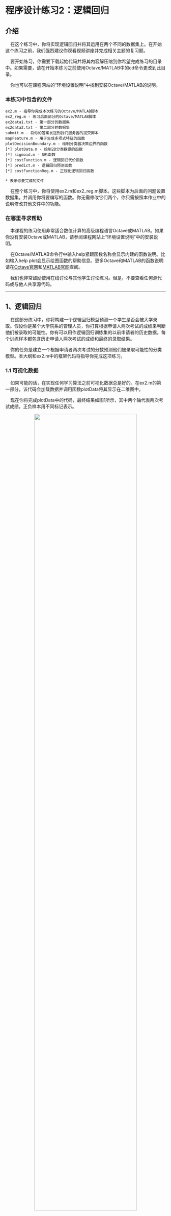 # 程序设计练习2：逻辑回归

## 介绍
&#160;&#160;&#160;&#160;在这个练习中，你将实现逻辑回归并将其运用在两个不同的数据集上。在开始这个练习之前，我们强烈建议你观看视频讲座并完成相关主题的复习题。

&#160;&#160;&#160;&#160;要开始练习，你需要下载起始代码并将其内容解压缩到你希望完成练习的目录中。如果需要，请在开始本练习之前使用Octave/MATLAB中的cd命令更改到此目录。

&#160;&#160;&#160;&#160;你也可以在课程网站的“环境设置说明”中找到安装Octave/MATLAB的说明。

### 本练习中包含的文件

    ex2.m - 指导你完成本次练习的Octave/MATLAB脚本
    ex2_reg.m - 练习后面部分的Octave/MATLAB脚本
    ex2data1.txt - 第一部分的数据集
    ex2data2.txt - 第二部分的数据集
    submit.m - 将你的答案发送到我们服务器的提交脚本
    mapFeature.m - 用于生成多项式特征的函数
    plotDecisionBoundary.m - 绘制分类器决策边界的函数
    [*] plotData.m - 绘制2D分类数据的函数
    [*] sigmoid.m - S形函数
    [*] costFunction.m - 逻辑回归代价函数
    [*] predict.m - 逻辑回归预测函数
    [*] costFunctionReg.m - 正规化逻辑回归函数
    
    * 表示你要完成的文件
&#160;&#160;&#160;&#160;在整个练习中，你将使用ex2.m和ex2_reg.m脚本。这些脚本为后面的问题设置数据集，并调用你将要编写的函数。你无需修改它们两个，你只需按照本作业中的说明修改其他文件中的功能。

### 在哪里寻求帮助
&#160;&#160;&#160;&#160;本课程的练习使用非常适合数值计算的高级编程语言Octave或MATLAB。如果你没有安装Octave或MATLAB，请参阅课程网站上“环境设置说明”中的安装说明。

&#160;&#160;&#160;&#160;在Octave/MATLAB命令行中输入help紧跟函数名称会显示内建的函数说明。比如输入help plot会显示绘图函数的帮助信息。更多Octave和MATLAB的函数说明请在[Octave官网](https://octave.org/doc/interpreter/)和[MATLAB官网](https://www.mathworks.com/help/matlab/?refresh=true)查阅。

&#160;&#160;&#160;&#160;我们也非常鼓励使用在线讨论与其他学生讨论练习。但是，不要查看任何源代码或与他人共享源代码。

---



## 1、逻辑回归
&#160;&#160;&#160;&#160;在这部分练习中，你将构建一个逻辑回归模型预测一个学生是否会被大学录取。假设你是某个大学院系的管理人员，你打算根据申请人两次考试的成绩来判断他们被录取的可能性。你有可以用作逻辑回归训练集的以前申请者的历史数据。每个训练样本都包含历史申请人两次考试的成绩和最终的录取结果。

&#160;&#160;&#160;&#160;你的任务是建立一个根据申请者两次考试的分数预测他们被录取可能性的分类模型。本大纲和ex2.m中的框架代码将指导你完成这项练习。

### 1.1 可视化数据
&#160;&#160;&#160;&#160;如果可能的话，在实现任何学习算法之前可视化数据总是好的。在ex2.m的第一部分，该代码会加载数据并调用函数plotData将其显示在二维图中。

&#160;&#160;&#160;&#160;现在你将完成plotData中的代码，最终结果如图1所示，其中两个轴代表两次考试成绩，正负样本用不同标记表示。
<center><img src="https://note.youdao.com/yws/api/personal/file/WEB807bb3ba0a9c9e798f7f01b64e76bd01?method=download&shareKey=d61f9296b8eab981df790c22d6eb213b" width="80%" /></center>
<center><h6>Figure 1: Scatter plot of training data</h6></center>

&#160;&#160;&#160;&#160;为了让你更熟悉绘图，我们没有实现plotData.m中的代码，所以你可以尝试自己实现它。当然，是否自己实现是可选的，我们在下面给出了我们已经实现的代码，你可以直接复制或者参考。如果你要复制我们的代码，请参阅Octave/MATLAB的说明文档确保你完全理解了每行命令的含义。


```
    % Find Indices of Positive and Negative Examples
    pos = find(y==1); neg = find(y == 0);
    % Plot Examples
    plot(X(pos, 1), X(pos, 2), 'k+','LineWidth', 2, ...
    'MarkerSize', 7);
    plot(X(neg, 1), X(neg, 2), 'ko', 'MarkerFaceColor', 'y', ...
    'MarkerSize', 7);
```

### 1.2 实现
#### 1.2.1 热身练习：S函数
&#160;&#160;&#160;&#160;在开始实际成本函数之前，请回想一下逻辑回归假设定义为：
<center><img src="https://note.youdao.com/yws/api/personal/file/WEB11342b804da7fd3c3e94591ba1b2312a?method=download&shareKey=164908c5b56f39633d29cfd83080decf" /></center>

&#160;&#160;&#160;&#160;其中g为S函数，它的定义为：
<center><img src="https://note.youdao.com/yws/api/personal/file/WEBcd3497cf54ee7df767346d7a6f3d23c6?method=download&shareKey=65e91bcdfdffc89306e787a4d1feebb4" /></center>

&#160;&#160;&#160;&#160;首先你需要在sigmoid.m中实现S函数，这样你才能在其他程序中调用它。完成之后在Octave/MATLAB命令行中用一些值通过调用sigmoid(x)来测试一下。当x为正数且很大的时候，S的值应该接近1；当x为负数且很小的时候，S的值应该接近0；S(0)的值应该是0.5。你的代码还要可以处理向量和矩阵，对于矩阵，S函数将作用在矩阵的每个元素上。

&#160;&#160;&#160;&#160;你可以在Octave/MATLAB命令行中键入submit提交答案进行评分。提交脚本会提示你输入登录的e-mail和token，你可以网页中获取本次作业的token。

&#160;&#160;&#160;&#160;&#160;&#160;&#160;&#160;&#160;&#160;&#160;&#160;*==你现在应该提交答案==*


#### 1.2.2 代价函数和梯度
&#160;&#160;&#160;&#160;现在你将实现逻辑回归的代价函数和梯度下降。完成costFunction.m的代码以返回代价值和梯度值。

&#160;&#160;&#160;&#160;回顾一下逻辑回归中的代价函数：
<center><img src="https://note.youdao.com/yws/api/personal/file/WEB84500ba0c71573c249f28f0adb426e7b?method=download&shareKey=99a6a4b632a3753e9600a4b74be49bbe" width="80%" /></center>

&#160;&#160;&#160;&#160;并且该代价函数的梯度函数是一个和θ长度相同的向量，且第j个元素（for j = 0, 1, . . . , n）的定义如下：
<center><img src="https://note.youdao.com/yws/api/personal/file/WEBdfb589b5fa098c87bc4fc6e60461687a?method=download&shareKey=c89d344fb6f455aa5bddd24f0b00cffb" width="50%" /></center>

&#160;&#160;&#160;&#160;注意，虽然这个梯度下降函数看起来与线性回归的梯度下降函数相同，但实际上是不同的，因为线性和逻辑回归的代价函数`$h_θ(x)$`的定义是不同的。

&#160;&#160;&#160;&#160;当你完成后，ex2.m会使用θ的初始值调用你的costFunction函数，你应该看到代价值大约是0.693。

&#160;&#160;&#160;&#160;&#160;&#160;&#160;&#160;&#160;&#160;&#160;&#160;*==你现在应该提交答案==*


#### 1.2.3使用fminunc学习参数
&#160;&#160;&#160;&#160;在前面的作业中，你通过实现梯度下降找到了线性回归模型的最优参数。你写了一个代价函数并计算它的梯度函数，然后做了一个梯度下降的步骤。这一次，不用梯度下降，而是使用Octave/MATLAB内置的一个名为fminunc的函数。

&#160;&#160;&#160;&#160;Octave/MATLAB的fminunc是一个寻找无约束函数最小值的优化求解器。对于逻辑回归，我们想优化代价函数J(θ)的参数θ。

&#160;&#160;&#160;&#160;具体而言，在给定固定数据集（X和y值）的情况下，你将使用fminunc查找逻辑回归代价函数的最佳参数θ。 你将传递给fminunc以下输入：
> * 我们要优化参数的初始值
> * 当给定训练集和特定θ时，计算逻辑回归代价值和相对于数据集（X，y）的θ的梯度的函数

&#160;&#160;&#160;&#160;在ex2.m中我们已经写好了用正确参数调用fminunc的代码。

```
    % Set options for fminunc
    options = optimset('GradObj', 'on', 'MaxIter', 400);
    % Run fminunc to obtain the optimal theta
    % This function will return theta and the cost
    [theta, cost] = ...
    fminunc(@(t)(costFunction(t, X, y)), initial theta, options);
```
&#160;&#160;&#160;&#160;在这段代码中，我们首先定义了与fminunc一起使用的一些选项。具体来说，我们将GradObj选项为on，它告诉fminunc，我们的函数返回代价值和梯度。这允许fminunc在最小化函数时使用梯度。此外，我们将MaxIter选项设置为400，这样fminunc在终止之前最多可以运行400次。

&#160;&#160;&#160;&#160;为了指定我们最小化的实际函数，我们使用简写来指定带有@(t)（costFunction(t，X，y)）的函数。这样会创建一个带有参数t的函数，该函数调用costFunction。 这允许我们包装costFunction以用于fminunc。

&#160;&#160;&#160;&#160;如果你已经正确完成了costFunction，fminunc将收敛于正确的优化参数并返回最终的代价值和θ值。注意，通过使用fminunc，你不必自己编写任何循环，也不必像梯度下降那样设置学习率。这都是由fminunc完成的：你只需要提供一个计算代价和梯度的函数。

&#160;&#160;&#160;&#160;一旦fminunc运行结束，ex2.m将使用最优的θ调用costFunction函数，你会看到代价值大约是0.203。

&#160;&#160;&#160;&#160;最终的θ值将用于训练数据的决策边界，执行结果类似于图2。我们还鼓励你查看plotDecisionBoundary中的代码以了解如何使用θ绘制这样的决策边界。
<center><img src="https://note.youdao.com/yws/api/personal/file/WEB1ca4253703fa208b87fe28464c0d7e47?method=download&shareKey=831b35ac17e92b91cb283c0c9a84dd7d" width="80%" /></center>
<center><h6>Figure 2: Training data with decision boundary</h6></center>


#### 1.2.4 评估逻辑回归
&#160;&#160;&#160;&#160;在训练到了参数后，你应该使用模型来预测某个特定的学生是否会被录取。对于一个第一次考试成绩为45，第二次考试成绩为85的学生，最后被录取的概率应该大约是0.776。

&#160;&#160;&#160;&#160;另一种评估训练到的参数质量的方法是看模型对我们的训练集的预测情况。这部分你的任务是完成predict.m中的代码。对于给定的训练集和参数θ，预测函数的预测值为1或0。

&#160;&#160;&#160;&#160;完成predict.m中的代码后，ex2.m脚本将通过计算正确的示例百分比来继续报告分类器的训练准确性。

&#160;&#160;&#160;&#160;&#160;&#160;&#160;&#160;&#160;&#160;&#160;&#160;*==你现在应该提交答案==*


## 2、正则化逻辑回归

&#160;&#160;&#160;&#160;这部分练习中，你将实现正则化逻辑回归来预测工厂生产的芯片质量是否合格。在质检过程中，芯片会经过各种测试以确保其能正常工作。

&#160;&#160;&#160;&#160;假设你是某工厂的生产经理，并且你有一些芯片在两次不同测试中的测试结果。从这两个测试中，你想知道这些芯片是否合格。为了帮你做决定，你有一个以前芯片测试结果的数据集，从中你可以构建逻辑回归模型。

&#160;&#160;&#160;&#160;你会ex2_reg.m脚本来完成这部分练习。


### 2.1 数据可视化
&#160;&#160;&#160;&#160;与本练习的前几部分类似，plotData用于生成如图3所示的图，其中坐标轴是两次测试分数，使用不同的标记显示合格(y = 1，接受)和不合格(y = 0，拒绝)示例。
<center><img src="https://note.youdao.com/yws/api/personal/file/WEB80d075b69719c3c3eed996b8f04d8ea4?method=download&shareKey=3bac0695a559d9b9488e4aa3c76449d4" width="80%" /></center>
<center><h6>Figure 3: Plot of training data</h6></center>

&#160;&#160;&#160;&#160;图3显示了我们的数据集不能通过一条直线将其分为正示例和负示例。因此，逻辑回归的直接应用在这个数据集上不会有很好的效果，因为逻辑回归只能找到一个线性的决策边界。


### 2.2 特征映射

&#160;&#160;&#160;&#160;更好地拟合数据的一种方法是从每个数据点创建更多的特性。在提供的函数mapFeature.m，我们将把特征映射到x1和x2的所有多项式项直到特征的6次方。
<center><img src="https://note.youdao.com/yws/api/personal/file/WEBf6311031791f74a6298e29a329e12589?method=download&shareKey=a713af1dfe8b7a8eac9b1617a712a4b1" width="40%" /></center>

&#160;&#160;&#160;&#160;这个映射的结果是，我们的两个特征向量(两个QA测试的分数)被转换成一个28维的向量。在这个高维特征向量上训练逻辑回归分类器将具有更复杂的决策边界，并且在二维图中呈现非线性。虽然特征映射允许我们构建一个更具表现力的分类器，但它也更容易过度拟合。在练习的下一部分中，你将实现正则化逻辑回归来拟合数据，并亲自查看正则化如何帮助解决过拟合问题。


### 2.3 代价函数和梯度
&#160;&#160;&#160;&#160;现在你将编写代码来计算正则化逻辑回归的代价函数和梯度。请完成costFunctionReg.m中的代码并返回代价值和梯度。

&#160;&#160;&#160;&#160;回顾一下正则化逻辑回归的代价函数是：
<center><img src="https://note.youdao.com/yws/api/personal/file/WEB90b89c606237e29bfb018ccb4e259288?method=download&shareKey=53fd5765495b2cbc303d61e4de22b57b" width="80%" /></center>

&#160;&#160;&#160;&#160;请注意,你不能正则化参数θ0。在Octave/MATLAB中，回想一下，索引从1开始，因此，你不应该在代码中正则化θ(1)参数(对应于θ0)。代价函数的梯度是一个向量，其中第j个元素的定义如下:
<center><img src="https://note.youdao.com/yws/api/personal/file/WEB9775019e1c50a4d75a3f60afb32498a9?method=download&shareKey=5be6ee8123534f0ed3807b75211ff0ec" width="70%" /></center>
<center><img src="https://note.youdao.com/yws/api/personal/file/WEBf6ef1c1c9259c361d9d3bf1279c73608?method=download&shareKey=fbdb9ff9bc77455232b944b355b2c542" width="70%" /></center>

&#160;&#160;&#160;&#160;当你完成后，ex2_reg.m会用θ的初始值（初始值全为0）调用costFunctionReg函数，你应该会看到代价值大约是0.693。

&#160;&#160;&#160;&#160;&#160;&#160;&#160;&#160;&#160;&#160;&#160;&#160;*==你现在应该提交答案==*

#### 2.3.1 使用fminunc学习参数
&#160;&#160;&#160;&#160;和前面部分相似，你将使用fminunc学习参数θ。如果你已经正确完成了正则化逻辑回归的代价函数和梯度（在costFunctionReg.m中），你应该可以使用fminunc逐步完成ex2_reg.m的下一部分以学习参数θ。


### 2.4 绘制决策边界 
&#160;&#160;&#160;&#160;为了帮你可视化通过此分类器学习到的模型，我们已经提供了可以绘制非线性决策边界的函数plotDecisionBoundary.m以区分积极和消极样本。在plotDecisionBoundary.m中，我们通过计算分类器在等间距网格上的预测来绘制非线性决策边界，然后绘制预测从y = 0到y = 1变化的等高线图。

&#160;&#160;&#160;&#160;在学习到参数θ后，下一步就是在ex_reg.m中绘制如图4所示的决策边界：
<center><img src="https://note.youdao.com/yws/api/personal/file/WEBf1fb168679e14ddd383e29872c928c03?method=download&shareKey=e7e5ab8b9cc85a57150854a5a1907356" width="70%" /></center>
<center><h6>Figure 4: Training data with decision boundary (λ = 1)</h6></center>


### 2.5 可选练习
&#160;&#160;&#160;&#160;在这部分练习中，你将尝试为数据集使用不同的正则化参数，以了解正则化是如何防止过拟合的。

&#160;&#160;&#160;&#160;注意到随着λ的变化决定边界的变化。λ较小时，你应该发现，对于每个训练样本分类器得到几乎都是正确的结果，但是它做了一个非常复杂的边界，因此过度拟合数据(如图5)。这不是一个好的决策边界：例如,它预测一个点x =(−0.25,1.5)被接受(y = 1)，这在训练样本中似乎是一个错误的决策。

&#160;&#160;&#160;&#160;λ较大时，你应该看到一个图显示了一个简单的决定边界仍然把正样本和负样本分的相当好。然而，如果λ值太高，你就不会得到一个不错的选择，决定边界不会很好地跟踪数据，因此欠拟合(图6)。

&#160;&#160;&#160;&#160;你不需要为这些可选的(未评分的)练习提交任何解决方案。
<center><img src="https://note.youdao.com/yws/api/personal/file/WEB9685ddf3d1484db16d344d01ecd8aeff?method=download&shareKey=7242e30d55fe9459f1379491f942a8aa" width="70%" /></center>
<center><h6>Figure 5: No regularization (Overfitting) (λ = 0)</h6></center>

<center><img src="https://note.youdao.com/yws/api/personal/file/WEBaddbf7f9645c19d8b9b4bad138142e04?method=download&shareKey=349b0b954dbe2ff28704f4ea0570b494" width="70%" /></center>
<center><h6>Figure 6: Too much regularization (Underfitting) (λ = 100)</h6></center>

## 提交和评分
&#160;&#160;&#160;&#160;完成作业的各个部分后，请务必使用提交系统将你的作业提交给我们的服务器。以下是对此练习的每个部分进行评分的细则。

<img src="https://note.youdao.com/yws/api/personal/file/WEBc816c5a4b03a658f4af4cd05082f2a8d?method=download&shareKey=66f0f5656f8b301cb122c3544f3d43d6" width="80%"/>

&#160;&#160;&#160;&#160;你可以多次提交作业，但我们只考虑最高分。
